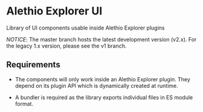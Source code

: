 # Alethio Explorer UI

Library of UI components usable inside Alethio Explorer plugins

*NOTICE*: The master branch hosts the latest development version (v2.x). For the legacy 1.x version, please see the v1 branch.

## Requirements

- The components will only work inside an Alethio Explorer plugin. They depend on its plugin API which is dynamically created at runtime.

- A bundler is required as the library exports individual files in ES module format.
